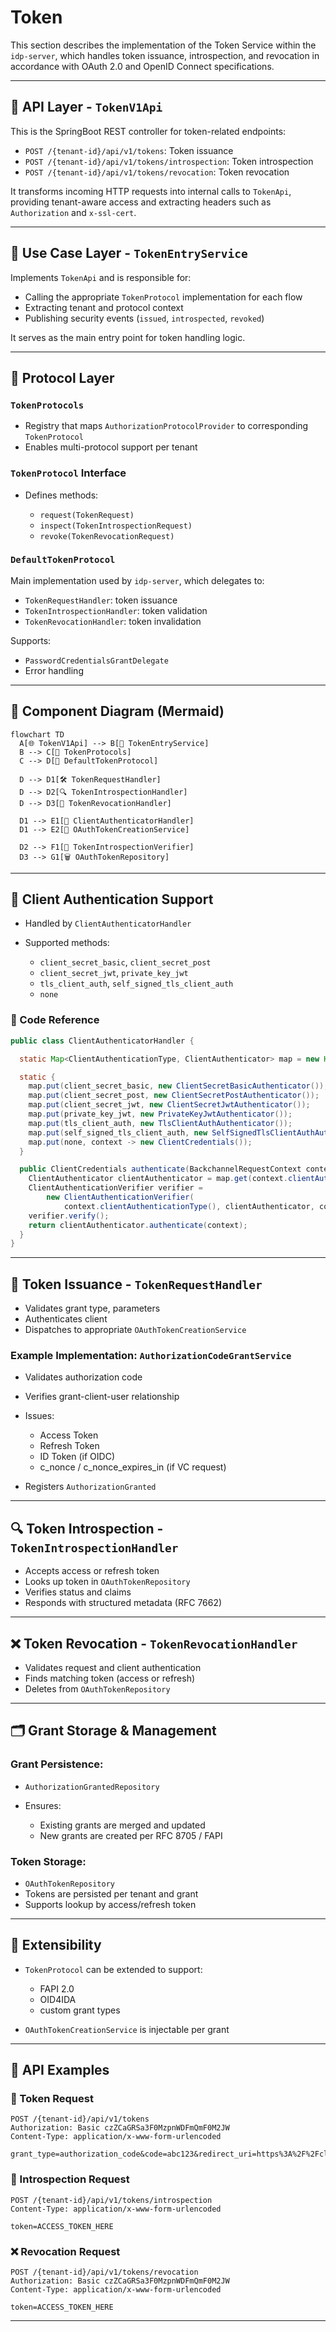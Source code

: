 # Token

This section describes the implementation of the Token Service within the `idp-server`, which handles token issuance, introspection, and revocation in accordance with OAuth 2.0 and OpenID Connect specifications.

---

## 🧱 API Layer - `TokenV1Api`

This is the SpringBoot REST controller for token-related endpoints:

* `POST /{tenant-id}/api/v1/tokens`: Token issuance
* `POST /{tenant-id}/api/v1/tokens/introspection`: Token introspection
* `POST /{tenant-id}/api/v1/tokens/revocation`: Token revocation

It transforms incoming HTTP requests into internal calls to `TokenApi`, providing tenant-aware access and extracting headers such as `Authorization` and `x-ssl-cert`.

---

## 🧩 Use Case Layer - `TokenEntryService`

Implements `TokenApi` and is responsible for:

* Calling the appropriate `TokenProtocol` implementation for each flow
* Extracting tenant and protocol context
* Publishing security events (`issued`, `introspected`, `revoked`)

It serves as the main entry point for token handling logic.

---

## 🧠 Protocol Layer

### `TokenProtocols`

* Registry that maps `AuthorizationProtocolProvider` to corresponding `TokenProtocol`
* Enables multi-protocol support per tenant

### `TokenProtocol` Interface

* Defines methods:

    * `request(TokenRequest)`
    * `inspect(TokenIntrospectionRequest)`
    * `revoke(TokenRevocationRequest)`

### `DefaultTokenProtocol`

Main implementation used by `idp-server`, which delegates to:

* `TokenRequestHandler`: token issuance
* `TokenIntrospectionHandler`: token validation
* `TokenRevocationHandler`: token invalidation

Supports:

* `PasswordCredentialsGrantDelegate`
* Error handling

---

## 🧬 Component Diagram (Mermaid)

```mermaid
flowchart TD
  A[🌐 TokenV1Api] --> B[🧩 TokenEntryService]
  B --> C[🔁 TokenProtocols]
  C --> D[🧠 DefaultTokenProtocol]
  
  D --> D1[🛠️ TokenRequestHandler]
  D --> D2[🔍 TokenIntrospectionHandler]
  D --> D3[🧹 TokenRevocationHandler]

  D1 --> E1[🔑 ClientAuthenticatorHandler]
  D1 --> E2[🎁 OAuthTokenCreationService]
  
  D2 --> F1[🧪 TokenIntrospectionVerifier]
  D3 --> G1[🗑️ OAuthTokenRepository]
```

---

## 🔐 Client Authentication Support

* Handled by `ClientAuthenticatorHandler`
* Supported methods:

    * `client_secret_basic`, `client_secret_post`
    * `client_secret_jwt`, `private_key_jwt`
    * `tls_client_auth`, `self_signed_tls_client_auth`
    * `none`

### 📘 Code Reference

```java
public class ClientAuthenticatorHandler {

  static Map<ClientAuthenticationType, ClientAuthenticator> map = new HashMap<>();

  static {
    map.put(client_secret_basic, new ClientSecretBasicAuthenticator());
    map.put(client_secret_post, new ClientSecretPostAuthenticator());
    map.put(client_secret_jwt, new ClientSecretJwtAuthenticator());
    map.put(private_key_jwt, new PrivateKeyJwtAuthenticator());
    map.put(tls_client_auth, new TlsClientAuthAuthenticator());
    map.put(self_signed_tls_client_auth, new SelfSignedTlsClientAuthAuthenticator());
    map.put(none, context -> new ClientCredentials());
  }

  public ClientCredentials authenticate(BackchannelRequestContext context) {
    ClientAuthenticator clientAuthenticator = map.get(context.clientAuthenticationType());
    ClientAuthenticationVerifier verifier =
        new ClientAuthenticationVerifier(
            context.clientAuthenticationType(), clientAuthenticator, context.serverConfiguration());
    verifier.verify();
    return clientAuthenticator.authenticate(context);
  }
}

```

---

## 🎁 Token Issuance - `TokenRequestHandler`

* Validates grant type, parameters
* Authenticates client
* Dispatches to appropriate `OAuthTokenCreationService`

### Example Implementation: `AuthorizationCodeGrantService`

* Validates authorization code
* Verifies grant-client-user relationship
* Issues:

    * Access Token
    * Refresh Token
    * ID Token (if OIDC)
    * c\_nonce / c\_nonce\_expires\_in (if VC request)
* Registers `AuthorizationGranted`

---

## 🔍 Token Introspection - `TokenIntrospectionHandler`

* Accepts access or refresh token
* Looks up token in `OAuthTokenRepository`
* Verifies status and claims
* Responds with structured metadata (RFC 7662)

---

## ❌ Token Revocation - `TokenRevocationHandler`

* Validates request and client authentication
* Finds matching token (access or refresh)
* Deletes from `OAuthTokenRepository`

---

## 🗂️ Grant Storage & Management

### Grant Persistence:

* `AuthorizationGrantedRepository`
* Ensures:

    * Existing grants are merged and updated
    * New grants are created per RFC 8705 / FAPI

### Token Storage:

* `OAuthTokenRepository`
* Tokens are persisted per tenant and grant
* Supports lookup by access/refresh token

---

## 🔄 Extensibility

* `TokenProtocol` can be extended to support:

    * FAPI 2.0
    * OID4IDA
    * custom grant types
* `OAuthTokenCreationService` is injectable per grant

---

## 📘 API Examples

### 🔑 Token Request

```http
POST /{tenant-id}/api/v1/tokens
Authorization: Basic czZCaGRSa3F0MzpnWDFmQmF0M2JW
Content-Type: application/x-www-form-urlencoded

grant_type=authorization_code&code=abc123&redirect_uri=https%3A%2F%2Fclient.example.com%2Fcb
```

### 🧪 Introspection Request

```http
POST /{tenant-id}/api/v1/tokens/introspection
Content-Type: application/x-www-form-urlencoded

token=ACCESS_TOKEN_HERE
```

### ❌ Revocation Request

```http
POST /{tenant-id}/api/v1/tokens/revocation
Authorization: Basic czZCaGRSa3F0MzpnWDFmQmF0M2JW
Content-Type: application/x-www-form-urlencoded

token=ACCESS_TOKEN_HERE
```

---
